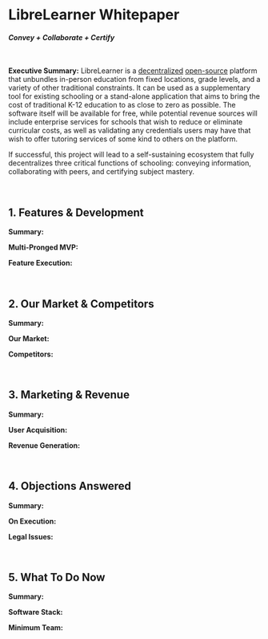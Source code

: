 # LibreLearner Whitepaper
#### *Convey + Collaborate + Certify*

&nbsp;

**Executive Summary:** LibreLearner is a [decentralized](https://en.wikipedia.org/wiki/Peer-to-peer) [open-source](https://en.wikipedia.org/wiki/Free_and_open-source_software) platform that unbundles in-person education from fixed locations, grade levels, and a variety of other traditional constraints. It can be used as a supplementary tool for existing schooling or a stand-alone application that aims to bring the cost of traditional K-12 education to as close to zero as possible. The software itself will be available for free, while potential revenue sources will include enterprise services for schools that wish to reduce or eliminate curricular costs, as well as validating any credentials users may have that wish to offer tutoring services of some kind to others on the platform.

If successful, this project will lead to a self-sustaining ecosystem that fully decentralizes three critical functions of schooling: conveying information, collaborating with peers, and certifying subject mastery.

&nbsp;

## 1. Features & Development

**Summary:** 

**Multi-Pronged MVP:**

**Feature Execution:**

&nbsp;

## 2. Our Market & Competitors

**Summary:**

**Our Market:**

**Competitors:**

&nbsp;

## 3. Marketing & Revenue

**Summary:**

**User Acquisition:**

**Revenue Generation:**

&nbsp;

## 4. Objections Answered

**Summary:**

**On Execution:**

**Legal Issues:**

&nbsp;

## 5. What To Do Now

**Summary:**

**Software Stack:**

**Minimum Team:**
